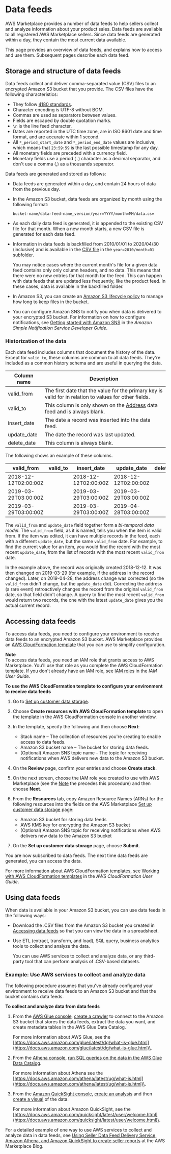 # Data feeds<a name="data-feed"></a>

AWS Marketplace provides a number of data feeds to help sellers collect and analyze information about your product sales\. Data feeds are available to all registered AWS Marketplace sellers\. Since data feeds are generated within a day, they contain the most current data available\.

This page provides an overview of data feeds, and explains how to access and use them\. Subsequent pages describe each data feed\. 

## Storage and structure of data feeds<a name="data-feed-details"></a>

Data feeds collect and deliver comma\-separated value \(CSV\) files to an encrypted Amazon S3 bucket that you provide\. The CSV files have the following characteristics:
+ They follow [4180 standards](https://tools.ietf.org/html/rfc4180)\.
+ Character encoding is UTF\-8 without BOM\.
+ Commas are used as separators between values\.
+ Fields are escaped by double quotation marks\. 
+ `\n` is the line feed character\.
+ Dates are reported in the UTC time zone, are in ISO 8601 date and time format, and are accurate within 1 second\.
+ All `*_period_start_date` and `*_period_end_date` values are inclusive, which means that `23:59:59` is the last possible timestamp for any day\. 
+ All monetary fields are preceded with a currency field\. 
+ Monetary fields use a period \(`.`\) character as a decimal separator, and don't use a comma \(,\) as a thousands separator\. 

Data feeds are generated and stored as follows:
+ Data feeds are generated within a day, and contain 24 hours of data from the previous day\. 
+ In the Amazon S3 bucket, data feeds are organized by month using the following format:

  `bucket-name/data-feed-name_version/year=YYYY/month=MM/data.csv`
+ As each daily data feed is generated, it is appended to the existing CSV file for that month\. When a new month starts, a new CSV file is generated for each data feed\. 
+ Information in data feeds is backfilled from 2010/01/01 to 2020/04/30 \(inclusive\) and is available in the [CSV file](#data-feed-details) in the `year=2010/month=01` subfolder\.

  You may notice cases where the current month's file for a given data feed contains only only column headers, and no data\. This means that there were no new entries for that month for the feed\. This can happen with data feeds that are updated less frequently, like the product feed\. In these cases, data is available in the backfilled folder\. 
+ In Amazon S3, you can create an [Amazon S3 lifecycle policy](https://docs.aws.amazon.com/AmazonS3/latest/user-guide/create-lifecycle.html) to manage how long to keep files in the bucket\. 
+ You can configure Amazon SNS to notify you when data is delivered to your encrypted S3 bucket\. For information on how to configure notifications, see [Getting started with Amazon SNS](https://docs.aws.amazon.com/sns/latest/dg/sns-getting-started.html) in the *Amazon Simple Notification Service Developer Guide*\.

### Historization of the data<a name="data-feed-historization"></a>

Each data feed includes columns that document the history of the data\. Except for `valid_to`, these columns are common to all data feeds\. They're included as a common history schema and are useful in querying the data\. 


| Column name  | Description  | 
| --- | --- | 
| valid\_from | The first date that the value for the primary key is valid for in relation to values for other fields\. | 
| valid\_to | This column is only shown on the [Address](data-feed-address.md) data feed and is always blank\. | 
| insert\_date | The date a record was inserted into the data feed\. | 
| update\_date | The date the record was last updated\.  | 
| delete\_date | This column is always blank\. | 

The following shows an example of these columns\. 


|  valid\_from  |  valid\_to  |  insert\_date  |  update\_date  |  delete\_date  | 
| --- | --- | --- | --- | --- | 
|  2018\-12\-12T02:00:00Z  |   |  2018\-12\-12T02:00:00Z  |  2018\-12\-12T02:00:00Z  |   | 
|  2019\-03\-29T03:00:00Z  |   |  2019\-03\-29T03:00:00Z  |  2019\-03\-29T03:00:00Z  |   | 
|  2019\-03\-29T03:00:00Z  |   |  2019\-03\-29T03:00:00Z  |  2019\-04\-28T03:00:00Z  |   | 

The `valid_from` and `update_date` field together form a *bi\-temporal data model*\. The `valid_from` field, as it is named, tells you when the item is valid from\. If the item was edited, it can have multiple records in the feed, each with a different `update_date`, but the same `valid_from` date\. For example, to find the current value for an item, you would find the record with the most recent `update_date`, from the list of records with the most recent `valid_from` date\.

In the example above, the record was originally created 2018\-12\-12\. It was then changed on 2019\-03\-29 \(for example, if the address in the record changed\)\. Later, on 2019\-04\-28, the address change was corrected \(so the `valid_from` didn't change, but the `update_date` did\)\. Correcting the address \(a rare event\) retroactively changes the record from the original `valid_from` date, so that field didn't change\. A query to find the most recent `valid_from` would return two records, the one with the latest `update_date` gives you the actual current record\.

## Accessing data feeds<a name="data-feed-accessing"></a>

To access data feeds, you need to configure your environment to receive data feeds to an encrypted Amazon S3 bucket\. AWS Marketplace provides an [AWS CloudFormation template](https://s3.amazonaws.com/aws-marketplace-reports-resources/DataFeedsResources.yaml) that you can use to simplify configuration\.

**Note**  
To access data feeds, you need an IAM role that grants access to AWS Marketplace\. You'll use that role as you complete the AWS CloudFormation template\. If you don't already have an IAM role, see [IAM roles](https://docs.aws.amazon.com/IAM/latest/UserGuide/id_roles.html) in the *IAM User Guide*\. 

**To use the AWS CloudFormation template to configure your environment to receive data feeds**

1. Go to [Set up customer data storage](https://aws.amazon.com/marketplace/management/reports/data-feed-configuration)\.

1. Choose **Create resources with AWS CloudFormation template** to open the template in the AWS CloudFormation console in another window\.

1. In the template, specify the following and then choose **Next**:
   + Stack name – The collection of resources you're creating to enable access to data feeds\.
   + Amazon S3 bucket name – The bucket for storing data feeds\.
   + \(Optional\) Amazon SNS topic name – The topic for receiving notifications when AWS delivers new data to the Amazon S3 bucket\.

1. On the **Review** page, confirm your entries and choose **Create stack**\. 

1. On the next screen, choose the IAM role you created to use with AWS Marketplace \(see the [Note](#data-feed-note) the precedes this procedure\) and then choose **Next**\.

1. From the **Resources** tab, copy Amazon Resource Names \(ARNs\) for the following resources into the fields on the AWS Marketplace [Set up customer data storage](https://aws.amazon.com/marketplace/management/reports/data-feed-configuration) page:
   + Amazon S3 bucket for storing data feeds
   + AWS KMS key for encrypting the Amazon S3 bucket
   + \(Optional\) Amazon SNS topic for receiving notifications when AWS delivers new data to the Amazon S3 bucket

1. On the **Set up customer data storage** page, choose **Submit**\.

You are now subscribed to data feeds\. The next time data feeds are generated, you can access the data\.

For more information about AWS CloudFormation templates, see [Working with AWS CloudFormation templates](https://docs.aws.amazon.com/AWSCloudFormation/latest/UserGuide/template-guide.html) in the *AWS CloudFormation User Guide*\.

## Using data feeds<a name="data-feed-using"></a>

When data is available in your Amazon S3 bucket, you can use data feeds in the following ways:
+ Download the \.CSV files from the Amazon S3 bucket you created in [Accessing data feeds](#data-feed-accessing) so that you can view the data in a spreadsheet\.
+ Use ETL \(extract, transform, and load\), SQL query, business analytics tools to collect and analyze the data\.

  You can use AWS services to collect and analyze data, or any third\-party tool that can perform analysis of \.CSV\-based datasets\.

### Example: Use AWS services to collect and analyze data<a name="data-feed-using-example"></a>

The following procedure assumes that you've already configured your environment to receive data feeds to an Amazon S3 bucket and that the bucket contains data feeds\.

**To collect and analyze data from data feeds**

1. From the [AWS Glue console](https://console.aws.amazon.com/glue), [create a crawler](https://docs.aws.amazon.com/glue/latest/dg/add-crawler.html) to connect to the Amazon S3 bucket that stores the data feeds, extract the data you want, and create metadata tables in the AWS Glue Data Catalog\.

   For more information about AWS Glue, see the [https://docs.aws.amazon.com/glue/latest/dg/what-is-glue.html](https://docs.aws.amazon.com/glue/latest/dg/what-is-glue.html)\.

1. From the [Athena console](https://console.aws.amazon.com/athena), [run SQL queries on the data in the AWS Glue Data Catalog](https://docs.aws.amazon.com/athena/latest/ug/querying-athena-tables.html)\.

   For more information about Athena see the [https://docs.aws.amazon.com/athena/latest/ug/what-is.html](https://docs.aws.amazon.com/athena/latest/ug/what-is.html)\. 

1. From the [Amazon QuickSight console](http://quicksight.aws.amazon.com), [create an analysis](https://docs.aws.amazon.com/quicksight/latest/user/creating-an-analysis.html) and then [create a visual](https://docs.aws.amazon.com/quicksight/latest/user/creating-a-visual.html) of the data\.

   For more information about Amazon QuickSight, see the [https://docs.aws.amazon.com/quicksight/latest/user/welcome.html](https://docs.aws.amazon.com/quicksight/latest/user/welcome.html)\.

For a detailed example of one way to use AWS services to collect and analyze data in data feeds, see [Using Seller Data Feed Delivery Service, Amazon Athena, and Amazon QuickSight to create seller reports](http://aws.amazon.com/blogs/awsmarketplace/using-seller-data-feed-delivery-service-amazon-athena-and-amazon-quicksight-to-create-seller-reports/) at the AWS Marketplace Blog\.